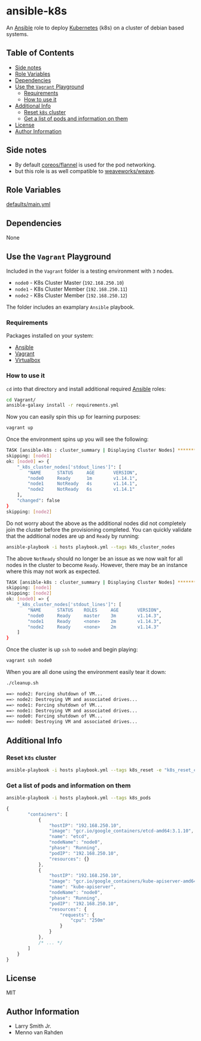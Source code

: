 # ansible-k8s <!-- omit in toc -->

An [Ansible](https://www.ansible.com) role to deploy [Kubernetes](https://kubernetes.io)  (k8s) on a cluster of debian based systems.

## Table of Contents <!-- omit in toc -->

- [Side notes](#Side-notes)
- [Role Variables](#Role-Variables)
- [Dependencies](#Dependencies)
- [Use the `Vagrant` Playground](#Use-the-Vagrant-Playground)
  - [Requirements](#Requirements)
  - [How to use it](#How-to-use-it)
- [Additional Info](#Additional-Info)
  - [Reset `k8s` cluster](#Reset-k8s-cluster)
  - [Get a list of pods and information on them](#Get-a-list-of-pods-and-information-on-them)
- [License](#License)
- [Author Information](#Author-Information)

## Side notes

- By default [coreos/flannel](https://coreos.com/flannel/docs/latest/) is used for
  the pod networking.
- but this role is as well compatible to [weaveworks/weave](https://www.weave.works/docs/net/latest/kube-addon/).

## Role Variables

[defaults/main.yml](defaults/main.yml)

## Dependencies

None

## Use the `Vagrant` Playground

Included in the `Vagrant` folder is a testing environment with `3` nodes.

- `node0` - K8s Cluster Master (`192.168.250.10`)
- `node1` - K8s Cluster Member (`192.168.250.11`)
- `node2` - K8s Cluster Member (`192.168.250.12`)

The folder includes an examplary `Ansible` playbook.

### Requirements

Packages installed on your system:

  - [Ansible](https://www.ansible.com)
  - [Vagrant](https://www.vagrantup.com/)
  - [Virtualbox](https://www.virtualbox.org/)

### How to use it

`cd` into that directory and install additional required [Ansible](https://www.ansible.com) roles:

```bash
cd Vagrant/
ansible-galaxy install -r requirements.yml
```

Now you can easily spin this up for learning purposes:

```bash
vagrant up
```

Once the environment spins up you will see the following:

```bash
TASK [ansible-k8s : cluster_summary | Displaying Cluster Nodes] ****************
skipping: [node1]
ok: [node0] => {
    "_k8s_cluster_nodes['stdout_lines']": [
        "NAME      STATUS     AGE       VERSION",
        "node0     Ready      1m        v1.14.1",
        "node1     NotReady   4s        v1.14.1",
        "node2     NotReady   6s        v1.14.1"
    ],
    "changed": false
}
skipping: [node2]
```

Do not worry about the above as the additional nodes did not completely join
the cluster before the provisioning completed. You can quickly validate that
the additional nodes are up and `Ready` by running:

```bash
ansible-playbook -i hosts playbook.yml --tags k8s_cluster_nodes
```

The above `NotReady` should no longer be an issue as we now wait for all nodes
in the cluster to become `Ready`. However, there may be an instance where this
may not work as expected.

```bash
TASK [ansible-k8s : cluster_summary | Displaying Cluster Nodes] ******************************************************************************************************************
skipping: [node1]
skipping: [node2]
ok: [node0] => {
    "_k8s_cluster_nodes['stdout_lines']": [
        "NAME      STATUS    ROLES     AGE       VERSION",
        "node0     Ready     master    3m        v1.14.3",
        "node1     Ready     <none>    2m        v1.14.3",
        "node2     Ready     <none>    2m        v1.14.3"
    ]
}
```

Once the cluster is up `ssh` to `node0` and begin playing:

```bash
vagrant ssh node0
```

When you are all done using the environment easily tear it down:

```bash
./cleanup.sh

==> node2: Forcing shutdown of VM...
==> node2: Destroying VM and associated drives...
==> node1: Forcing shutdown of VM...
==> node1: Destroying VM and associated drives...
==> node0: Forcing shutdown of VM...
==> node0: Destroying VM and associated drives...
```

## Additional Info

### Reset `k8s` cluster

```bash
ansible-playbook -i hosts playbook.yml --tags k8s_reset -e "k8s_reset_cluster=true"
```

### Get a list of pods and information on them

```bash
ansible-playbook -i hosts playbook.yml --tags k8s_pods
```

```javascript
{
        "containers": [
            {
                "hostIP": "192.168.250.10",
                "image": "gcr.io/google_containers/etcd-amd64:3.1.10",
                "name": "etcd",
                "nodeName": "node0",
                "phase": "Running",
                "podIP": "192.168.250.10",
                "resources": {}
            },
            {
                "hostIP": "192.168.250.10",
                "image": "gcr.io/google_containers/kube-apiserver-amd64:v1.14.3",
                "name": "kube-apiserver",
                "nodeName": "node0",
                "phase": "Running",
                "podIP": "192.168.250.10",
                "resources": {
                    "requests": {
                        "cpu": "250m"
                    }
                }
            },
            /* ... */
        ]
    }
}
```

## License

MIT

## Author Information

- Larry Smith Jr.
- Menno van Rahden

